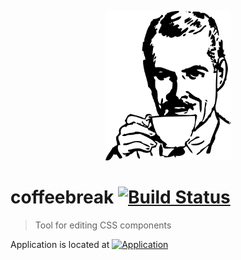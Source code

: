 <p align="center">
  <img src="https://raw.githubusercontent.com/Kocisov/coffeebreak/master/static/coffeebreak.png" alt="" width="200">
</p>

# coffeebreak [![Build Status](https://travis-ci.org/estkin/coffeebreak.svg?branch=master)](https://travis-ci.org/estkin/coffeebreak)
> Tool for editing CSS components

Application is located at [![Application](http://kocisov.github.io/coffeebreak/)](http://kocisov.github.io/coffeebreak/)
